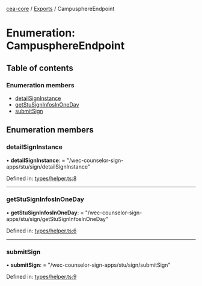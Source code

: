 [cea-core](../README.md) / [Exports](../modules.md) / CampusphereEndpoint

# Enumeration: CampusphereEndpoint

## Table of contents

### Enumeration members

- [detailSignInstance](campusphereendpoint.md#detailsigninstance)
- [getStuSignInfosInOneDay](campusphereendpoint.md#getstusigninfosinoneday)
- [submitSign](campusphereendpoint.md#submitsign)

## Enumeration members

### detailSignInstance

• **detailSignInstance**: = "/wec-counselor-sign-apps/stu/sign/detailSignInstance"

Defined in: [types/helper.ts:8](https://github.com/ceajs/cea/blob/8952b25/core/src/types/helper.ts#L8)

___

### getStuSignInfosInOneDay

• **getStuSignInfosInOneDay**: = "/wec-counselor-sign-apps/stu/sign/getStuSignInfosInOneDay"

Defined in: [types/helper.ts:6](https://github.com/ceajs/cea/blob/8952b25/core/src/types/helper.ts#L6)

___

### submitSign

• **submitSign**: = "/wec-counselor-sign-apps/stu/sign/submitSign"

Defined in: [types/helper.ts:9](https://github.com/ceajs/cea/blob/8952b25/core/src/types/helper.ts#L9)
